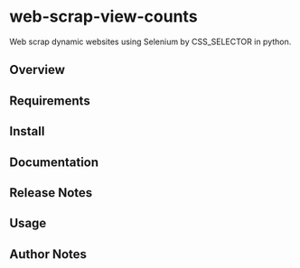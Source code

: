 # web-scrap-view-counts
Web scrap dynamic websites using Selenium by CSS_SELECTOR in python.

## Overview

## Requirements

## Install

## Documentation

## Release Notes

## Usage

## Author Notes
